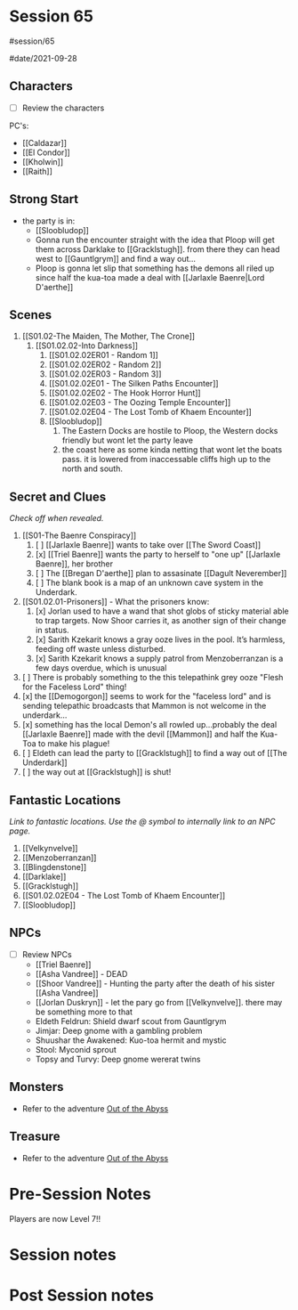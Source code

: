 # Session 65
#session/65

#date/2021-09-28
## Characters

- [ ]  Review the characters

PC's:
- [[Caldazar]]
- [[El Condor]]
- [[Kholwin]]
- [[Raith]]

## Strong Start
- the party is in:
  - [[Sloobludop]]
  - Gonna run the encounter straight with the idea that Ploop will get them across Darklake to [[Gracklstugh]]. from there they can head west to [[Gauntlgrym]] and find a way out...
  - Ploop is gonna let slip that something has the demons all riled up since half the kua-toa made a deal with [[Jarlaxle Baenre|Lord D'aerthe]]

## Scenes
1. [[S01.02-The Maiden, The Mother, The Crone]]
    1. [[S01.02.02-Into Darkness]]
        1. [[S01.02.02ER01 - Random 1]]
        1. [[S01.02.02ER02 - Random 2]]
        1. [[S01.02.02ER03 - Random 3]]
        1. [[S01.02.02E01 - The Silken Paths Encounter]]
        1. [[S01.02.02E02 - The Hook Horror Hunt]]
        1. [[S01.02.02E03 - The Oozing Temple Encounter]]
        1. [[S01.02.02E04 - The Lost Tomb of Khaem Encounter]]
        1. [[Sloobludop]]
            1. The Eastern Docks are hostile to Ploop, the Western docks friendly but wont let the party leave
            1. the coast here as some kinda netting that wont let the boats pass. it is lowered from inaccessable cliffs high up to the north and south.


## Secret and Clues

*Check off when revealed.*

1. [[S01-The Baenre Conspiracy]]
    1. [ ] [[Jarlaxle Baenre]] wants to take over [[The Sword Coast]]
    1. [x] [[Triel Baenre]] wants the party to herself to "one up" [[Jarlaxle Baenre]], her brother
    1. [ ] The [[Bregan D'aerthe]] plan to assasinate [[Dagult Neverember]]
    1. [ ] The blank book is a map of an unknown cave system in the Underdark.
1. [[S01.02.01-Prisoners]] - What the prisoners know:
    1. [x] Jorlan used to have a wand that shot globs of sticky material able to trap targets. Now Shoor carries it, as another sign of their change in status.
    1. [x] Sarith Kzekarit knows a gray ooze lives in the pool. It’s harmless, feeding off waste unless disturbed.
    1. [x] Sarith Kzekarit knows a supply patrol from Menzoberranzan is a few days overdue, which is unusual
1. [ ] There is probably something to the this telepathink grey ooze "Flesh for the Faceless Lord" thing!
  1. [x] the [[Demogorgon]] seems to work for the "faceless lord" and is sending telepathic broadcasts that Mammon is not welcome in the underdark...
1. [x] something has the local Demon's all rowled up...probably the deal [[Jarlaxle Baenre]] made with the devil [[Mammon]] and half the Kua-Toa to make his plague!
1. [ ] Eldeth can lead the party to [[Gracklstugh]] to find a way out of [[The Underdark]]
1. [ ] the way out at [[Gracklstugh]] is shut!
## Fantastic Locations

*Link to fantastic locations. Use the @ symbol to internally link to an NPC page.*

1. [[Velkynvelve]]
1. [[Menzoberranzan]]
1. [[Blingdenstone]]
1. [[Darklake]]
1. [[Gracklstugh]]
1. [[S01.02.02E04 - The Lost Tomb of Khaem Encounter]]
1. [[Sloobludop]]

## NPCs

- [ ]  Review NPCs
    - [[Triel Baenre]]
    - [[Asha Vandree]] - DEAD
    - [[Shoor Vandree]] - Hunting the party after the death of his sister [[Asha Vandree]]
    - [[Jorlan Duskryn]] - let the pary go from [[Velkynvelve]]. there may be something more to that
    - Eldeth Feldrun: Shield dwarf scout from Gauntlgrym
    - Jimjar: Deep gnome with a gambling problem
    - Shuushar the Awakened: Kuo-toa hermit and mystic
    - Stool: Myconid sprout
    - Topsy and Turvy: Deep gnome wererat twins



## Monsters
- Refer to the adventure [Out of the Abyss](https://www.dndbeyond.com/sources/oota)

## Treasure
- Refer to the adventure [Out of the Abyss](https://www.dndbeyond.com/sources/oota)

# Pre-Session Notes
Players are now Level 7!!
# Session notes
# Post Session notes